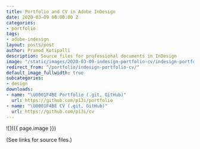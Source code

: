 ```yaml
---
title: Portfolio and CV in Adobe InDesign
date: 2020-03-09 00:00:00 Z
categories:
- portfolio
tags:
- adobe-indesign
layout: posts/post
author: Pramod Kotipalli
description: Source files for professional documents in InDesign
image: "/static/images/2020-03-09-indesign-portfolio-cv/indesign-portfolio-cv-thumbnail.png"
redirect_from: "/portfolio/indesign-portfolio-cv/"
default_image_fullwidth: true
subcategories:
- design
downloads:
- name: "\U0001F4BE Portfolio (.git, GitHub)"
  url: https://github.com/p13i/portfolio
- name: "\U0001F4BE CV (.git, GitHub)"
  url: https://github.com/p13i/cv
---
```


![]({{ page.image }})

(See links for source files.)

